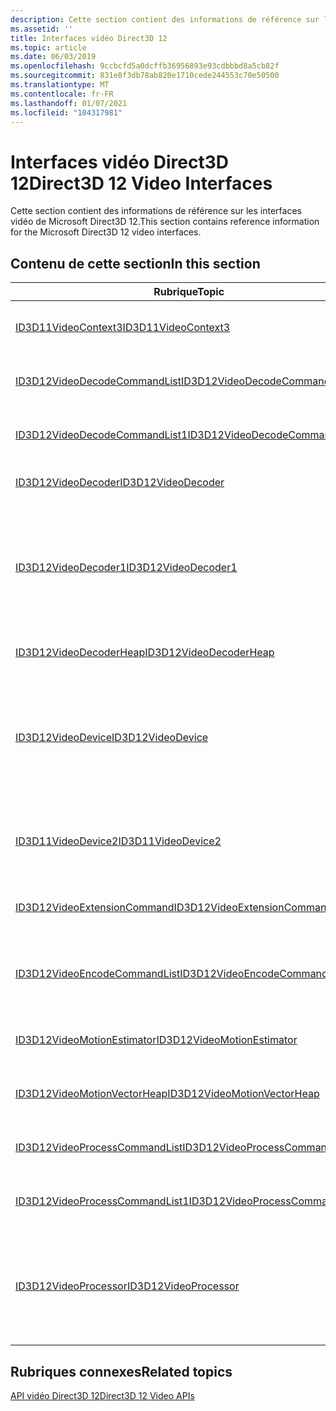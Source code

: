 ```yaml
---
description: Cette section contient des informations de référence sur les interfaces vidéo de Microsoft Direct3D 12.
ms.assetid: ''
title: Interfaces vidéo Direct3D 12
ms.topic: article
ms.date: 06/03/2019
ms.openlocfilehash: 9ccbcfd5a0dcffb36956893e93cdbbbd8a5cb82f
ms.sourcegitcommit: 831e8f3db78ab820e1710cede244553c70e50500
ms.translationtype: MT
ms.contentlocale: fr-FR
ms.lasthandoff: 01/07/2021
ms.locfileid: "104317981"
---
```

# <a name="direct3d-12-video-interfaces"></a><span data-ttu-id="60d4d-103">Interfaces vidéo Direct3D 12</span><span class="sxs-lookup"><span data-stu-id="60d4d-103">Direct3D 12 Video Interfaces</span></span>

<span data-ttu-id="60d4d-104">Cette section contient des informations de référence sur les interfaces vidéo de Microsoft Direct3D 12.</span><span class="sxs-lookup"><span data-stu-id="60d4d-104">This section contains reference information for the Microsoft Direct3D 12 video interfaces.</span></span>

## <a name="in-this-section"></a><span data-ttu-id="60d4d-105">Contenu de cette section</span><span class="sxs-lookup"><span data-stu-id="60d4d-105">In this section</span></span>



| <span data-ttu-id="60d4d-106">Rubrique</span><span class="sxs-lookup"><span data-stu-id="60d4d-106">Topic</span></span>                                                                                | <span data-ttu-id="60d4d-107">Description</span><span class="sxs-lookup"><span data-stu-id="60d4d-107">Description</span></span>                                                                                              |
|---------------------------------------------------------------------------------------|----------------------------------------------------------------------------------------------------------|
| [<span data-ttu-id="60d4d-108">ID3D11VideoContext3</span><span class="sxs-lookup"><span data-stu-id="60d4d-108">ID3D11VideoContext3</span></span>](/windows/desktop/api/d3d11_4/nn-d3d11_4-id3d11videocontext3)  | <span data-ttu-id="60d4d-109">Fournit les fonctionnalités vidéo d’un appareil Microsoft Direct3D 11.</span><span class="sxs-lookup"><span data-stu-id="60d4d-109">Provides the video functionality of a Microsoft Direct3D 11 device.</span></span> |
| [<span data-ttu-id="60d4d-110">ID3D12VideoDecodeCommandList</span><span class="sxs-lookup"><span data-stu-id="60d4d-110">ID3D12VideoDecodeCommandList</span></span>](/windows/desktop/api/d3d12video/nn-d3d12video-id3d12videodecodecommandlist)  | <span data-ttu-id="60d4d-111">Encapsule une liste de commandes graphiques pour le décodage vidéo.</span><span class="sxs-lookup"><span data-stu-id="60d4d-111">Encapsulates a list of graphics commands for video decoding.</span></span>|
| [<span data-ttu-id="60d4d-112">ID3D12VideoDecodeCommandList1</span><span class="sxs-lookup"><span data-stu-id="60d4d-112">ID3D12VideoDecodeCommandList1</span></span>](/windows/desktop/api/d3d12video/nn-d3d12video-id3d12videodecodecommandlist1)  | <span data-ttu-id="60d4d-113">Encapsule une liste de commandes graphiques pour le décodage vidéo.</span><span class="sxs-lookup"><span data-stu-id="60d4d-113">Encapsulates a list of graphics commands for video decoding.</span></span>|
| [<span data-ttu-id="60d4d-114">ID3D12VideoDecoder</span><span class="sxs-lookup"><span data-stu-id="60d4d-114">ID3D12VideoDecoder</span></span>](/windows/desktop/api/d3d12video/nn-d3d12video-id3d12videodecoder)  | <span data-ttu-id="60d4d-115">Représente un décodeur vidéo Direct3D 12.</span><span class="sxs-lookup"><span data-stu-id="60d4d-115">Represents a Direct3D 12 video decoder.</span></span>|
| [<span data-ttu-id="60d4d-116">ID3D12VideoDecoder1</span><span class="sxs-lookup"><span data-stu-id="60d4d-116">ID3D12VideoDecoder1</span></span>](/windows/desktop/api/d3d12video/nn-d3d12video-id3d12videodecoder1)  | <span data-ttu-id="60d4d-117">Représente un décodeur vidéo Direct3D 12 qui contient des ressources indépendantes de la résolution et un État pour effectuer l’opération de décodage.</span><span class="sxs-lookup"><span data-stu-id="60d4d-117">Represents a Direct3D 12 video decoder that contains resolution-independent resources and state for performing the decode operation.</span></span> <span data-ttu-id="60d4d-118">Ajoute la prise en charge des ressources protégées.</span><span class="sxs-lookup"><span data-stu-id="60d4d-118">Adds support for protected resources.</span></span>|
| [<span data-ttu-id="60d4d-119">ID3D12VideoDecoderHeap</span><span class="sxs-lookup"><span data-stu-id="60d4d-119">ID3D12VideoDecoderHeap</span></span>](/windows/desktop/api/d3d12video/nn-d3d12video-id3d12videodecoderheap)  | <span data-ttu-id="60d4d-120">Représente un tas de décodeur vidéo Direct3D 12.</span><span class="sxs-lookup"><span data-stu-id="60d4d-120">Represents a Direct3D 12 video decoder heap.</span></span>|
| [<span data-ttu-id="60d4d-121">ID3D12VideoDevice</span><span class="sxs-lookup"><span data-stu-id="60d4d-121">ID3D12VideoDevice</span></span>](/windows/desktop/api/d3d12video/nn-d3d12video-id3d12videodevice)  | <span data-ttu-id="60d4d-122">Fournit le décodage vidéo et les fonctionnalités de traitement d’un appareil Microsoft Direct3D 12, y compris la possibilité d’interroger les fonctionnalités vidéo et d’instancier les décodeurs et les processeurs vidéo.</span><span class="sxs-lookup"><span data-stu-id="60d4d-122">Provides video decoding and processing capabilities of a Microsoft Direct3D 12 device including the ability to query video capabilities and instantiating video decoders and processors.</span></span>|
| [<span data-ttu-id="60d4d-123">ID3D11VideoDevice2</span><span class="sxs-lookup"><span data-stu-id="60d4d-123">ID3D11VideoDevice2</span></span>](/windows/desktop/api/d3d11_4/nn-d3d11_4-id3d11videodevice2)  | <span data-ttu-id="60d4d-124">Fournit le décodage vidéo et les fonctionnalités de traitement vidéo d’un appareil Microsoft Direct3D 11.</span><span class="sxs-lookup"><span data-stu-id="60d4d-124">Provides the video decoding and video processing capabilities of a Microsoft Direct3D 11 device.</span></span>|
| [<span data-ttu-id="60d4d-125">ID3D12VideoExtensionCommand</span><span class="sxs-lookup"><span data-stu-id="60d4d-125">ID3D12VideoExtensionCommand</span></span>](/windows/desktop/api/d3d12video/nn-d3d12video-id3d12videoextensioncommand)  | <span data-ttu-id="60d4d-126">Objet de référence compté représentant la commande d’extension vidéo.</span><span class="sxs-lookup"><span data-stu-id="60d4d-126">A reference counted object representing the video extension command.</span></span>|
| [<span data-ttu-id="60d4d-127">ID3D12VideoEncodeCommandList</span><span class="sxs-lookup"><span data-stu-id="60d4d-127">ID3D12VideoEncodeCommandList</span></span>](/windows/desktop/api/d3d12video/nn-d3d12video-id3d12videoencodecommandlist)  | <span data-ttu-id="60d4d-128">Encapsule une liste de commandes graphiques pour l’encodage vidéo, y compris l’estimation de mouvement.</span><span class="sxs-lookup"><span data-stu-id="60d4d-128">Encapsulates a list of graphics commands for video encoding, including motion estimation.</span></span>|
| [<span data-ttu-id="60d4d-129">ID3D12VideoMotionEstimator</span><span class="sxs-lookup"><span data-stu-id="60d4d-129">ID3D12VideoMotionEstimator</span></span>](/windows/desktop/api/d3d12video/nn-d3d12video-id3d12videomotionestimator)  | <span data-ttu-id="60d4d-130">Cette interface gère le contexte des opérations d’estimation de mouvement vidéo.</span><span class="sxs-lookup"><span data-stu-id="60d4d-130">This interface maintains context for video motion estimation operations.</span></span>|
| [<span data-ttu-id="60d4d-131">ID3D12VideoMotionVectorHeap</span><span class="sxs-lookup"><span data-stu-id="60d4d-131">ID3D12VideoMotionVectorHeap</span></span>](/windows/desktop/api/d3d12video/nn-d3d12video-id3d12videomotionvectorheap)  | <span data-ttu-id="60d4d-132">Représente un segment de mémoire dans lequel sont stockés les vecteurs de mouvement estimés.</span><span class="sxs-lookup"><span data-stu-id="60d4d-132">Represents a heap in which estimated motion vectors are stored.</span></span>|
| [<span data-ttu-id="60d4d-133">ID3D12VideoProcessCommandList</span><span class="sxs-lookup"><span data-stu-id="60d4d-133">ID3D12VideoProcessCommandList</span></span>](/windows/desktop/api/d3d12video/nn-d3d12video-id3d12videoprocesscommandlist)  | <span data-ttu-id="60d4d-134">Encapsule une liste de commandes graphiques pour le traitement vidéo.</span><span class="sxs-lookup"><span data-stu-id="60d4d-134">Encapsulates a list of graphics commands for video processing.</span></span>|
| [<span data-ttu-id="60d4d-135">ID3D12VideoProcessCommandList1</span><span class="sxs-lookup"><span data-stu-id="60d4d-135">ID3D12VideoProcessCommandList1</span></span>](/windows/desktop/api/d3d12video/nn-d3d12video-id3d12videoprocesscommandlist1)  | <span data-ttu-id="60d4d-136">Encapsule une liste de commandes graphiques pour le traitement vidéo.</span><span class="sxs-lookup"><span data-stu-id="60d4d-136">Encapsulates a list of graphics commands for video processing.</span></span>|
| [<span data-ttu-id="60d4d-137">ID3D12VideoProcessor</span><span class="sxs-lookup"><span data-stu-id="60d4d-137">ID3D12VideoProcessor</span></span>](/windows/desktop/api/d3d12video/nn-d3d12video-id3d12videoprocessor)  | <span data-ttu-id="60d4d-138">Fournit des méthodes pour obtenir des informations sur les paramètres de l’appel à ID3D12VideoDevice :: CreateVideoProcessor qui a créé le processeur vidéo.</span><span class="sxs-lookup"><span data-stu-id="60d4d-138">Provides methods for getting information about the parameters to the call to ID3D12VideoDevice::CreateVideoProcessor that created the video processor.</span></span>|



 

## <a name="related-topics"></a><span data-ttu-id="60d4d-139">Rubriques connexes</span><span class="sxs-lookup"><span data-stu-id="60d4d-139">Related topics</span></span>

<dl> <dt>

[<span data-ttu-id="60d4d-140">API vidéo Direct3D 12</span><span class="sxs-lookup"><span data-stu-id="60d4d-140">Direct3D 12 Video APIs</span></span>](direct3d-12-video-apis.md)
</dt> </dl>

 

 




